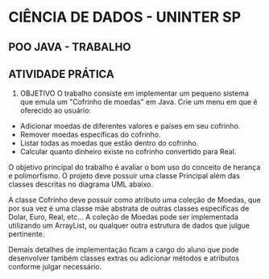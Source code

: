 # CIÊNCIA DE DADOS - UNINTER SP
## POO JAVA - TRABALHO 
## ATIVIDADE PRÁTICA
1. OBJETIVO
O trabalho consiste em implementar um pequeno sistema que emula um "Cofrinho
de moedas" em Java. Crie um menu em que é oferecido ao usuário:
* Adicionar moedas de diferentes valores e países em seu cofrinho.
* Remover moedas específicas do cofrinho.
* Listar todas as moedas que estão dentro do cofrinho.
* Calcular quanto dinheiro existe no cofrinho convertido para Real.

O objetivo principal do trabalho é avaliar o bom uso do conceito de herança e
polimorfismo. O projeto deve possuir uma classe Principal além das classes descritas no
diagrama UML abaixo.

A classe Cofrinho deve possuir como atributo uma coleção de Moedas, que por sua
vez é uma classe mãe abstrata de outras classes específicas de Dolar, Euro, Real, etc... A
coleção de Moedas pode ser implementada utilizando um ArrayList, ou qualquer outra
estrutura de dados que julgue pertinente.

Demais detalhes de implementação ficam a cargo do aluno que pode desenvolver
também classes extras ou adicionar métodos e atributos conforme julgar necessário.


